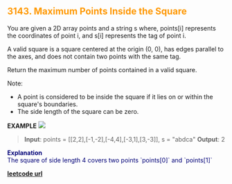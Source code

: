 <h2 style="color:#F90;">3143. Maximum Points Inside the Square</h2>

You are given a 2D array points and a string s where, points[i] represents the coordinates of point i, and s[i] represents the tag of point i.

A valid square is a square centered at the origin (0, 0), has edges parallel to the axes, and does not contain two points with the same tag.

Return the maximum number of points contained in a valid square.

Note:
* A point is considered to be inside the square if it lies on or within the square's boundaries.
* The side length of the square can be zero.

**EXAMPLE**
<img src="https://assets.leetcode.com/uploads/2024/03/29/3708-tc1.png"></img>
>**Input**: points = \[[2,2],[-1,-2],[-4,4],[-3,1],[3,-3]], s = "abdca"
**Output**: 2
<p style="color:#007;">
<b>Explanation</b><br>
The square of side length 4 covers two points `points[0]` and `points[1]`
</p>

**[leetcode url](https://leetcode.com/problems/maximum-points-inside-the-square/description/)**